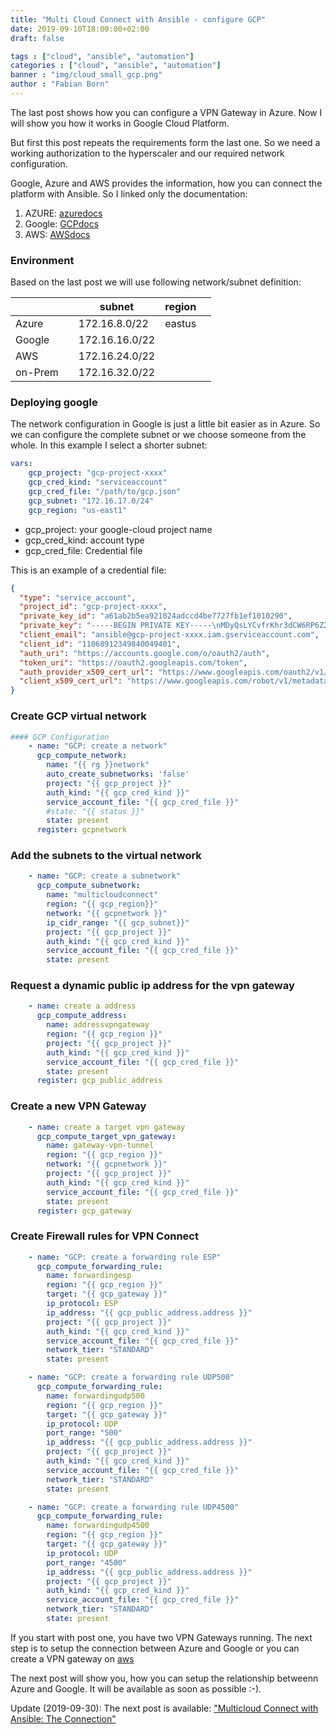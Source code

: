 ```yaml
---
title: "Multi Cloud Connect with Ansible - configure GCP"
date: 2019-09-10T18:00:00+02:00
draft: false

tags : ["cloud", "ansible", "automation"]
categories : ["cloud", "ansible", "automation"]
banner : "img/cloud_small_gcp.png"
author : "Fabian Born"
---
```


The last post shows how you can configure a VPN Gateway in Azure. Now I will show you how it works in Google Cloud Platform.

But first this post repeats the requirements form the last one. So we need a working authorization to the hyperscaler and our required network configuration. 

Google, Azure and AWS provides the information, how you can connect the platform with Ansible. So I linked only the documentation:

 1. AZURE: [azuredocs]
 2. Google: [GCPdocs]
 3. AWS: [AWSdocs]


### Environment
Based on the last post we will use following network/subnet definition:

|         | | subnet          | region  |   |
|----|----|----|----|----|
| Azure   | |172.16.8.0/22   | eastus  |   |
| Google  | |172.16.16.0/22  |   |   |
| AWS     | |172.16.24.0/22  |   |   | 
| on-Prem | |172.16.32.0/22  |   |   |


### Deploying google
The network configuration in Google is just a little bit easier as in Azure. So we can configure the complete subnet or we choose someone from the whole. In this example I select a shorter subnet:


```yaml 
vars:
    gcp_project: "gcp-project-xxxx"
    gcp_cred_kind: "serviceaccount"
    gcp_cred_file: "/path/to/gcp.json"
    gcp_subnet: "172.16.17.0/24"
    gcp_region: "us-east1"
```
* gcp_project: your google-cloud project name
* gcp_cred_kind: account type
* gcp_cred_file: Credential file

This is an example of a credential file: 
```json
{
  "type": "service_account",
  "project_id": "gcp-project-xxxx",
  "private_key_id": "a61ab2b5ea921024adccd4be7727fb1ef1010290",
  "private_key": "-----BEGIN PRIVATE KEY-----\nMDyQsLYCvfrKhr3dCW6RP6Z2UFftXDu+tD5x4F7+xl02o5Y1xG0E\ngOrT8xLupGOEnji9AONTTQI=\n-----END PRIVATE KEY-----\n",
  "client_email": "ansible@gcp-project-xxxx.iam.gserviceaccount.com",
  "client_id": "11068912349840049401",
  "auth_uri": "https://accounts.google.com/o/oauth2/auth",
  "token_uri": "https://oauth2.googleapis.com/token",
  "auth_provider_x509_cert_url": "https://www.googleapis.com/oauth2/v1/certs",
  "client_x509_cert_url": "https://www.googleapis.com/robot/v1/metadata/x509/ansible%40gcp-project-xxxx.iam.gserviceaccount.com"
}
```


### Create GCP virtual network
```yaml
#### GCP Configuration
    - name: "GCP: create a network"
      gcp_compute_network:
        name: "{{ rg }}network"
        auto_create_subnetworks: 'false'
        project: "{{ gcp_project }}"
        auth_kind: "{{ gcp_cred_kind }}"
        service_account_file: "{{ gcp_cred_file }}"
        #state: "{{ status }}"
        state: present
      register: gcpnetwork
```
### Add the subnets to the virtual network
```yaml
    - name: "GCP: create a subnetwork"
      gcp_compute_subnetwork:
        name: "multicloudconnect"
        region: "{{ gcp_region}}"
        network: "{{ gcpnetwork }}"
        ip_cidr_range: "{{ gcp_subnet}}"
        project: "{{ gcp_project }}"
        auth_kind: "{{ gcp_cred_kind }}"
        service_account_file: "{{ gcp_cred_file }}"
        state: present
```

### Request a dynamic public ip address for the vpn gateway
```yaml
    - name: create a address
      gcp_compute_address:
        name: addressvpngateway
        region: "{{ gcp_region }}"
        project: "{{ gcp_project }}"
        auth_kind: "{{ gcp_cred_kind }}"
        service_account_file: "{{ gcp_cred_file }}"
        state: present
      register: gcp_public_address
```
### Create a new VPN Gateway
```yaml
    - name: create a target vpn gateway
      gcp_compute_target_vpn_gateway:
        name: gateway-vpn-tunnel
        region: "{{ gcp_region }}"
        network: "{{ gcpnetwork }}"
        project: "{{ gcp_project }}"
        auth_kind: "{{ gcp_cred_kind }}"
        service_account_file: "{{ gcp_cred_file }}"
        state: present
      register: gcp_gateway
```

### Create Firewall rules for VPN Connect
```yaml
    - name: "GCP: create a forwarding rule ESP"
      gcp_compute_forwarding_rule:
        name: forwardingesp
        region: "{{ gcp_region }}"
        target: "{{ gcp_gateway }}"
        ip_protocol: ESP
        ip_address: "{{ gcp_public_address.address }}"
        project: "{{ gcp_project }}"
        auth_kind: "{{ gcp_cred_kind }}"
        service_account_file: "{{ gcp_cred_file }}"
        network_tier: "STANDARD"
        state: present

    - name: "GCP: create a forwarding rule UDP500"
      gcp_compute_forwarding_rule:
        name: forwardingudp500
        region: "{{ gcp_region }}"
        target: "{{ gcp_gateway }}"
        ip_protocol: UDP
        port_range: "500"
        ip_address: "{{ gcp_public_address.address }}"
        project: "{{ gcp_project }}"
        auth_kind: "{{ gcp_cred_kind }}"
        service_account_file: "{{ gcp_cred_file }}"
        network_tier: "STANDARD"
        state: present

    - name: "GCP: create a forwarding rule UDP4500"
      gcp_compute_forwarding_rule:
        name: forwardingudp4500
        region: "{{ gcp_region }}"
        target: "{{ gcp_gateway }}"
        ip_protocol: UDP
        port_range: "4500"
        ip_address: "{{ gcp_public_address.address }}"
        project: "{{ gcp_project }}"
        auth_kind: "{{ gcp_cred_kind }}"
        service_account_file: "{{ gcp_cred_file }}"
        network_tier: "STANDARD"
        state: present
```

If you start with post one, you have two VPN Gateways running. The next step is to setup the connection between Azure and Google or you can create a VPN gateway on [aws]

The next post will show you, how you can setup the relationship betweenn Azure and Google. It will be available as soon as possible :-).


Update (2019-09-30): The next post is available: ["Multicloud Connect with Ansible: The Connection"]
 <!---  
    Reference/Links which are included in text
 --->
 <!---  
    Reference/Links which are included in text
 --->
[awsdocs]: https://docs.ansible.com/ansible/2.8/scenario_guides/guide_aws.html "AWS docs"
[gcpdocs]: https://docs.ansible.com/ansible/2.8/scenario_guides/guide_gce.html "GCP ansible docs"
[azuredocs]: https://docs.ansible.com/ansible/2.8/scenario_guides/guide_azure.html "Azure ansible docs"

[aws]: https://aws.amazon.com "AWS"
[gcp]: https://cloud.google.com "Google"
[azure]: https://portal.azure.com "Azure"
["Multicloud Connect with Ansible: The Connection"]: /blog/2019/09/30/multicloudconnect-w-ansible-connect/

